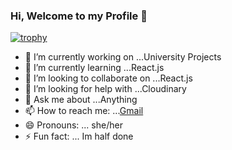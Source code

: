 ### Hi, Welcome to my Profile 👋



[![trophy](https://github-profile-trophy.vercel.app/?username=ryo-ma)](https://github-profile-trophy.vercel.app/?username=ryo-ma&row=2&column=3)

- 🔭 I’m currently working on ...University Projects
- 🌱 I’m currently learning ...React.js
- 👯 I’m looking to collaborate on ...React.js
- 🤔 I’m looking for help with ...Cloudinary
- 💬 Ask me about ...Anything
- 📫 How to reach me: ...[Gmail](http://ddjayawickrama@gmail.com)
- 😄 Pronouns: ... she/her
- ⚡ Fun fact: ... Im half done

